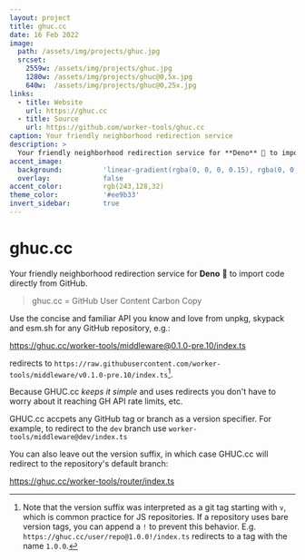 ```yaml
---
layout: project
title: ghuc.cc
date: 16 Feb 2022
image:
  path: /assets/img/projects/ghuc.jpg
  srcset:
    2559w: /assets/img/projects/ghuc.jpg
    1280w: /assets/img/projects/ghuc@0,5x.jpg
    640w:  /assets/img/projects/ghuc@0,25x.jpg
links:
  - title: Website
    url: https://ghuc.cc
  - title: Source
    url: https://github.com/worker-tools/ghuc.cc
caption: Your friendly neighborhood redirection service
description: >
  Your friendly neighborhood redirection service for **Deno** 🦕 to import code directly from GitHub.
accent_image:
  background:          'linear-gradient(rgba(0, 0, 0, 0.15), rgba(0, 0, 0, 0.15)), linear-gradient(to bottom, #e9bc4b, #f38020)'
  overlay:             false
accent_color:          rgb(243,128,32)
theme_color:           '#ee9b33'
invert_sidebar:        true
---
```


# ghuc.cc
Your friendly neighborhood redirection service for **Deno** 🦕 to import code directly from GitHub.

> ghuc.cc = GitHub User Content Carbon Copy

Use the concise and familiar API you know and love from unpkg, skypack and esm.sh for any GitHub repository, e.g.:

<https://ghuc.cc/worker-tools/middleware@0.1.0-pre.10/index.ts>

redirects to `https://raw.githubusercontent.com/worker-tools/middleware/v0.1.0-pre.10/index.ts`[^1]. 

Because GHUC.cc _keeps it simple_ and uses redirects you don't have to worry about it reaching GH API rate limits, etc.

GHUC.cc accpets any GitHub tag or branch as a version specifier. For example, to redirect to the `dev` branch use `worker-tools/middleware@dev/index.ts`

You can also leave out the version suffix, in which case GHUC.cc will redirect to the repository's default branch:

<https://ghuc.cc/worker-tools/router/index.ts>


[^1]: Note that the version suffix was interpreted as a git tag starting with `v`, which is common practice for JS repositories.
      If a repository uses bare version tags, you can append a `!` to prevent this behavior.
      E.g. `https://ghuc.cc/user/repo@1.0.0!/index.ts` redirects to a tag with the name `1.0.0`.
